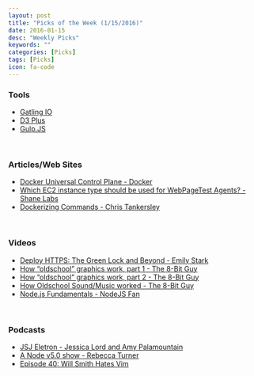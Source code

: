 ```yaml
---
layout: post
title: "Picks of the Week (1/15/2016)"
date: 2016-01-15
desc: "Weekly Picks"
keywords: ""
categories: [Picks]
tags: [Picks]
icon: fa-code
---
```


<h3 id="tools:8e1a638ccf1a78f2f7fe2d9ac3bebce0">Tools</h3>

<ul>
<li><a href="http://gatling.io/">Gatling IO</a></li>
<li><a href="http://d3plus.org/">D3 Plus</a></li>
<li><a href="http://gulpjs.com/">Gulp.JS</a></li>
</ul>

<p><br /></p>

<h3 id="articles-web-sites:8e1a638ccf1a78f2f7fe2d9ac3bebce0">Articles/Web Sites</h3>

<ul>
<li><a href="https://www.docker.com/universal-control-plane">Docker Universal Control Plane - Docker</a></li>
<li><a href="http://hostbenchmarker.com/blog/ec2-instance-type-used-webpagetest-agents/">Which EC2 instance type should be used for WebPageTest Agents? - Shane Labs</a></li>
<li><a href="http://ctankersley.com/2015/12/23/dockerize-commands/">Dockerizing Commands - Chris Tankersley</a></li>
</ul>

<p><br /></p>

<h3 id="videos:8e1a638ccf1a78f2f7fe2d9ac3bebce0">Videos</h3>

<ul>
<li><a href="https://www.youtube.com/watch?v=9WuP4KcDBpI">Deploy HTTPS: The Green Lock and Beyond - Emily Stark</a></li>
<li><a href="https://www.youtube.com/watch?v=Tfh0ytz8S0k">How &ldquo;oldschool&rdquo; graphics work, part 1 - The 8-Bit Guy</a></li>
<li><a href="https://www.youtube.com/watch?v=_rsycfDliZU">How &ldquo;oldschool&rdquo; graphics work, part 2 - The 8-Bit Guy</a></li>
<li><a href="https://www.youtube.com/watch?v=q_3d1x2VPxk">How Oldschool Sound/Music worked - The 8-Bit Guy</a></li>
<li><a href="https://www.youtube.com/watch?v=FVdH9YcB3Dg">Node.js Fundamentals - NodeJS Fan</a></li>
</ul>

<p><br /></p>

<h3 id="podcasts:8e1a638ccf1a78f2f7fe2d9ac3bebce0">Podcasts</h3>

<ul>
<li><a href="https://devchat.tv/js-jabber/193-jsj-electron-with-jessica-lord-and-amy-palamountain">JSJ Eletron - Jessica Lord and Amy Palamountain</a></li>
<li><a href="http://feedproxy.google.com/~r/NodeUp/~3/WSf3-u5CWqQ/NodeUp96.mp3">A Node v5.0 show - Rebecca Turner</a></li>
<li><a href="http://www.laravelpodcast.com/episodes/24121-episode-40-will-smith-hates-vim">Episode 40: Will Smith Hates Vim</a></li>
</ul>
